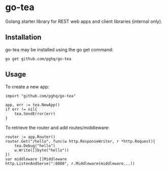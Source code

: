 # go-tea

Golang starter library for REST web apps and client libraries (internal only).

## Installation

go-tea may be installed using the go get command:

```
go get github.com/pghq/go-tea
```
## Usage
To create a new app:

```
import "github.com/pghq/go-tea"

app, err := tea.NewApp()
if err != nil{
    tea.SendError(err)
}
```

To retrieve the router and add routes/middleware:
```
router := app.Router()
router.Get("/hello", func(w http.ResponseWriter, r *http.Request){
    tea.Debug("hello")
    w.Write([]byte("hello"))
})
var middleware []Middleware
http.ListenAndServe(":8080", r.Middleware(middleware...))
```